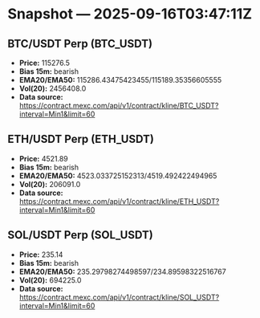# Snapshot — 2025-09-16T03:47:11Z

## BTC/USDT Perp (BTC_USDT)
- **Price:** 115276.5
- **Bias 15m:** bearish
- **EMA20/EMA50:** 115286.43475423455/115189.35356605555
- **Vol(20):** 2456408.0
- **Data source:** https://contract.mexc.com/api/v1/contract/kline/BTC_USDT?interval=Min1&limit=60

## ETH/USDT Perp (ETH_USDT)
- **Price:** 4521.89
- **Bias 15m:** bearish
- **EMA20/EMA50:** 4523.033725152313/4519.492422494965
- **Vol(20):** 206091.0
- **Data source:** https://contract.mexc.com/api/v1/contract/kline/ETH_USDT?interval=Min1&limit=60

## SOL/USDT Perp (SOL_USDT)
- **Price:** 235.14
- **Bias 15m:** bearish
- **EMA20/EMA50:** 235.29798274498597/234.89598322516767
- **Vol(20):** 694225.0
- **Data source:** https://contract.mexc.com/api/v1/contract/kline/SOL_USDT?interval=Min1&limit=60
